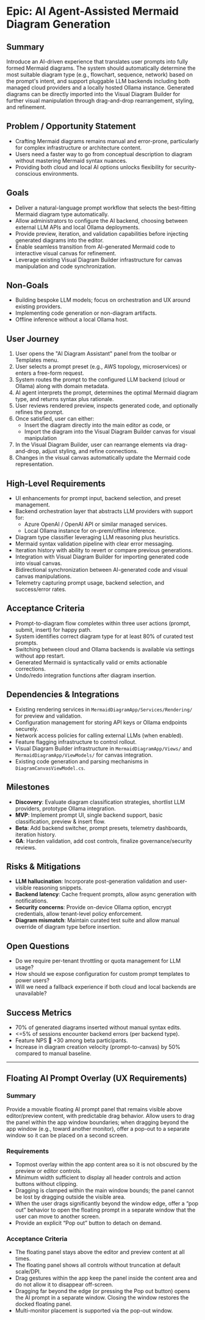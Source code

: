 # Epic: AI Agent-Assisted Mermaid Diagram Generation

## Summary
Introduce an AI-driven experience that translates user prompts into fully formed Mermaid diagrams. The system should automatically determine the most suitable diagram type (e.g., flowchart, sequence, network) based on the prompt's intent, and support pluggable LLM backends including both managed cloud providers and a locally hosted Ollama instance. Generated diagrams can be directly imported into the Visual Diagram Builder for further visual manipulation through drag-and-drop rearrangement, styling, and refinement.

## Problem / Opportunity Statement
* Crafting Mermaid diagrams remains manual and error-prone, particularly for complex infrastructure or architecture content.
* Users need a faster way to go from conceptual description to diagram without mastering Mermaid syntax nuances.
* Providing both cloud and local AI options unlocks flexibility for security-conscious environments.

## Goals
* Deliver a natural-language prompt workflow that selects the best-fitting Mermaid diagram type automatically.
* Allow administrators to configure the AI backend, choosing between external LLM APIs and local Ollama deployments.
* Provide preview, iteration, and validation capabilities before injecting generated diagrams into the editor.
* Enable seamless transition from AI-generated Mermaid code to interactive visual canvas for refinement.
* Leverage existing Visual Diagram Builder infrastructure for canvas manipulation and code synchronization.

## Non-Goals
* Building bespoke LLM models; focus on orchestration and UX around existing providers.
* Implementing code generation or non-diagram artifacts.
* Offline inference without a local Ollama host.

## User Journey
1. User opens the "AI Diagram Assistant" panel from the toolbar or Templates menu.
2. User selects a prompt preset (e.g., AWS topology, microservices) or enters a free-form request.
3. System routes the prompt to the configured LLM backend (cloud or Ollama) along with domain metadata.
4. AI agent interprets the prompt, determines the optimal Mermaid diagram type, and returns syntax plus rationale.
5. User reviews rendered preview, inspects generated code, and optionally refines the prompt.
6. Once satisfied, user can either:
   * Insert the diagram directly into the main editor as code, or
   * Import the diagram into the Visual Diagram Builder canvas for visual manipulation
7. In the Visual Diagram Builder, user can rearrange elements via drag-and-drop, adjust styling, and refine connections.
8. Changes in the visual canvas automatically update the Mermaid code representation.

## High-Level Requirements
* UI enhancements for prompt input, backend selection, and preset management.
* Backend orchestration layer that abstracts LLM providers with support for:
  * Azure OpenAI / OpenAI API or similar managed services.
  * Local Ollama instance for on-prem/offline inference.
* Diagram type classifier leveraging LLM reasoning plus heuristics.
* Mermaid syntax validation pipeline with clear error messaging.
* Iteration history with ability to revert or compare previous generations.
* Integration with Visual Diagram Builder for importing generated code into visual canvas.
* Bidirectional synchronization between AI-generated code and visual canvas manipulations.
* Telemetry capturing prompt usage, backend selection, and success/error rates.

## Acceptance Criteria
* Prompt-to-diagram flow completes within three user actions (prompt, submit, insert) for happy path.
* System identifies correct diagram type for at least 80% of curated test prompts.
* Switching between cloud and Ollama backends is available via settings without app restart.
* Generated Mermaid is syntactically valid or emits actionable corrections.
* Undo/redo integration functions after diagram insertion.

## Dependencies & Integrations
* Existing rendering services in `MermaidDiagramApp/Services/Rendering/` for preview and validation.
* Configuration management for storing API keys or Ollama endpoints securely.
* Network access policies for calling external LLMs (when enabled).
* Feature flagging infrastructure to control rollout.
* Visual Diagram Builder infrastructure in `MermaidDiagramApp/Views/` and `MermaidDiagramApp/ViewModels/` for canvas integration.
* Existing code generation and parsing mechanisms in `DiagramCanvasViewModel.cs`.

## Milestones
* __Discovery__: Evaluate diagram classification strategies, shortlist LLM providers, prototype Ollama integration.
* __MVP__: Implement prompt UI, single backend support, basic classification, preview & insert flow.
* __Beta__: Add backend switcher, prompt presets, telemetry dashboards, iteration history.
* __GA__: Harden validation, add cost controls, finalize governance/security reviews.

## Risks & Mitigations
* __LLM hallucination__: Incorporate post-generation validation and user-visible reasoning snippets.
* __Backend latency__: Cache frequent prompts, allow async generation with notifications.
* __Security concerns__: Provide on-device Ollama option, encrypt credentials, allow tenant-level policy enforcement.
* __Diagram mismatch__: Maintain curated test suite and allow manual override of diagram type before insertion.

## Open Questions
* Do we require per-tenant throttling or quota management for LLM usage?
* How should we expose configuration for custom prompt templates to power users?
* Will we need a fallback experience if both cloud and local backends are unavailable?

## Success Metrics
* 70% of generated diagrams inserted without manual syntax edits.
* <=5% of sessions encounter backend errors (per backend type).
* Feature NPS  +30 among beta participants.
* Increase in diagram creation velocity (prompt-to-canvas) by 50% compared to manual baseline.

---

## Floating AI Prompt Overlay (UX Requirements)

### Summary
Provide a movable floating AI prompt panel that remains visible above editor/preview content, with predictable drag behavior. Allow users to drag the panel within the app window boundaries; when dragging beyond the app window (e.g., toward another monitor), offer a pop-out to a separate window so it can be placed on a second screen.

### Requirements
* Topmost overlay within the app content area so it is not obscured by the preview or editor controls.
* Minimum width sufficient to display all header controls and action buttons without clipping.
* Dragging is clamped within the main window bounds; the panel cannot be lost by dragging outside the visible area.
* When the user drags significantly beyond the window edge, offer a “pop out” behavior to open the floating prompt in a separate window that the user can move to another screen.
* Provide an explicit “Pop out” button to detach on demand.

### Acceptance Criteria
* The floating panel stays above the editor and preview content at all times.
* The floating panel shows all controls without truncation at default scale/DPI.
* Drag gestures within the app keep the panel inside the content area and do not allow it to disappear off-screen.
* Dragging far beyond the edge (or pressing the Pop out button) opens the AI prompt in a separate window. Closing the window restores the docked floating panel.
* Multi-monitor placement is supported via the pop-out window.
